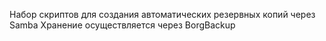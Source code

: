Набор скриптов для создания автоматических резервных копий через Samba
Хранение осуществляется через BorgBackup
